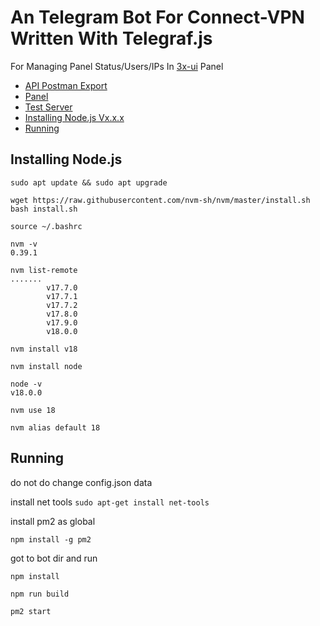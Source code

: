 # An Telegram Bot For Connect-VPN Written With Telegraf.js
For Managing Panel Status/Users/IPs In [3x-ui](https://github.com/MHSanaei/3x-ui) Panel
- [API Postman Export](https://google.com/)
- [Panel](#panel)
- [Test Server](#test-server)
- [Installing Node.js Vx.x.x](#installing-nodejs)
- [Running](#running)

## Installing Node.js

```
sudo apt update && sudo apt upgrade
```

```
wget https://raw.githubusercontent.com/nvm-sh/nvm/master/install.sh
bash install.sh
```

```
source ~/.bashrc
```

```
nvm -v
0.39.1
```

```
nvm list-remote 
.......
        v17.7.0
        v17.7.1
        v17.7.2
        v17.8.0
        v17.9.0
        v18.0.0
```

```
nvm install v18
```

```
nvm install node
```

```
node -v
v18.0.0
```

```
nvm use 18
```

```
nvm alias default 18
```

## Running

do not do change config.json data

install net tools
`sudo apt-get install net-tools`

install pm2 as global

`npm install -g pm2`

got to bot dir and run 

`npm install`

`npm run build`

`pm2 start`
